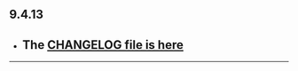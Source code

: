 ## 9.4.13

- ## The [CHANGELOG file is here](https://flutter-sound.canardoux.xyz/changelog.html)

-----------------------------------------------------------------------------------------------------------------------------------
